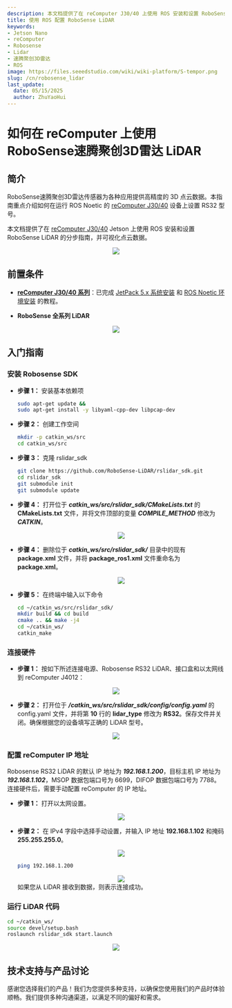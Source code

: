 ```yaml
---
description: 本文档提供了在 reComputer J30/40 上使用 ROS 安装和设置 RoboSense 速腾聚创3D雷达 的分步指南。
title: 使用 ROS 配置 RoboSense LiDAR
keywords:
- Jetson Nano
- reComputer
- Robosense
- Lidar
- 速腾聚创3D雷达
- ROS
image: https://files.seeedstudio.com/wiki/wiki-platform/S-tempor.png
slug: /cn/robosense_lidar
last_update:
  date: 05/15/2025
  author: ZhuYaoHui
---
```


# 如何在 reComputer 上使用 RoboSense速腾聚创3D雷达 LiDAR


## 简介
RoboSense速腾聚创3D雷达传感器为各种应用提供高精度的 3D 点云数据。本指南重点介绍如何在运行 ROS Noetic 的 [reComputer J30/40](https://www.seeedstudio.com/reComputer-J4012-p-5586.html) 设备上设置 RS32 型号。

本文档提供了在 [reComputer J30/40](https://www.seeedstudio.com/reComputer-J4012-p-5586.html) Jetson 上使用 ROS 安装和设置 RoboSense LiDAR 的分步指南，并可视化点云数据。
<div align="center">
    <img width={700} 
     src="https://files.seeedstudio.com/wiki/robotics/hardware/robosense/fig1.gif" />
</div>


## 前置条件
- __[reComputer J30/40 系列](https://www.seeedstudio.com/reComputer-J4012-p-5586.html)__：已完成 [JetPack 5.x 系统安装](/reComputer_J4012_Flash_Jetpack) 和 [ROS Noetic 环境安装](/installing_ros1) 的教程。

- __RoboSense 全系列 LiDAR__

<div align="center">
    <img width={700} 
     src="https://files.seeedstudio.com/wiki/reComputer-Jetson/A608/recomputerj4012.jpg" />
</div>

## 入门指南

### 安装 Robosense SDK
- **步骤 1：** 安装基本依赖项
  ```bash
  sudo apt-get update &&
  sudo apt-get install -y libyaml-cpp-dev libpcap-dev
  ```
- **步骤 2：** 创建工作空间
  ```bash
  mkdir -p catkin_ws/src
  cd catkin_ws/src
  ```
- **步骤 3：** 克隆 rslidar_sdk
  ```bash
  git clone https://github.com/RoboSense-LiDAR/rslidar_sdk.git
  cd rslidar_sdk
  git submodule init
  git submodule update
  ```
- **步骤 4：** 打开位于 **_catkin_ws/src/rslidar_sdk/CMakeLists.txt_** 的 **CMakeLists.txt** 文件，并将文件顶部的变量 **_COMPILE_METHOD_** 修改为 **_CATKIN_**。

  <div align="center">
      <img width={500} 
      src="https://files.seeedstudio.com/wiki/robotics/hardware/robosense/fig3.png" />
  </div>

- **步骤 4：** 删除位于 **_catkin_ws/src/rslidar_sdk/_** 目录中的现有 **package.xml** 文件，并将 **package_ros1.xml** 文件重命名为 **package.xml**。
  <div align="center">
      <img width={500} 
      src="https://files.seeedstudio.com/wiki/robotics/hardware/robosense/fig4.png" />
  </div>

- **步骤 5：** 在终端中输入以下命令
  ```bash
  cd ~/catkin_ws/src/rslidar_sdk/
  mkdir build && cd build
  cmake .. && make -j4
  cd ~/catkin_ws/
  catkin_make
  ```
### 连接硬件
- **步骤 1：** 按如下所述连接电源、Robosense RS32 LiDAR、接口盒和以太网线到 reComputer J4012：
<div align="center">
    <img width={500} 
    src="https://files.seeedstudio.com/wiki/robotics/hardware/robosense/fig5.gif" />
</div>

- **步骤 2：** 打开位于 **_/catkin_ws/src/rslidar_sdk/config/config.yaml_** 的 config.yaml 文件，并将第 **10** 行的 **lidar_type** 修改为 **RS32**。保存文件并关闭。确保根据您的设备填写正确的 LiDAR 型号。
<div align="center">
    <img width={400} 
    src="https://files.seeedstudio.com/wiki/robotics/hardware/robosense/fig6.png" />
</div>

### 配置 reComputer IP 地址
Robosense RS32 LiDAR 的默认 IP 地址为 **_192.168.1.200_**，目标主机 IP 地址为 **_192.168.1.102_**，MSOP 数据包端口号为 6699，DIFOP 数据包端口号为 7788。连接硬件后，需要手动配置 reComputer 的 IP 地址。

- **步骤 1：** 打开以太网设置。
  <div align="center">
      <img width={500} 
      src="https://files.seeedstudio.com/wiki/robotics/hardware/robosense/fig7.png" />
  </div>
- **步骤 2：** 在 IPv4 字段中选择手动设置，并输入 IP 地址 **192.168.1.102** 和掩码 **255.255.255.0**。
  <div align="center">
      <img width={500} 
      src="https://files.seeedstudio.com/wiki/robotics/hardware/robosense/fig8.png" />
  </div>

  ```bash
  ping 192.168.1.200
  ```
  <div align="center">
      <img width={500} 
      src="https://files.seeedstudio.com/wiki/robotics/hardware/robosense/fig9.png" />
  </div>
  如果您从 LiDAR 接收到数据，则表示连接成功。

### 运行 LiDAR 代码
  ```bash
  cd ~/catkin_ws/
  source devel/setup.bash
  roslaunch rslidar_sdk start.launch
  ```
  <div align="center">
      <img width={800} 
      src="https://files.seeedstudio.com/wiki/robotics/hardware/robosense/fig10.png" />
  </div>

  
## 技术支持与产品讨论

感谢您选择我们的产品！我们为您提供多种支持，以确保您使用我们的产品时体验顺畅。我们提供多种沟通渠道，以满足不同的偏好和需求。

<div class="button_tech_support_container">
<a href="https://forum.seeedstudio.com/" class="button_forum"></a> 
<a href="https://www.seeedstudio.com/contacts" class="button_email"></a>
</div>

<div class="button_tech_support_container">
<a href="https://discord.gg/eWkprNDMU7" class="button_discord"></a> 
<a href="https://github.com/Seeed-Studio/wiki-documents/discussions/69" class="button_discussion"></a>
</div>